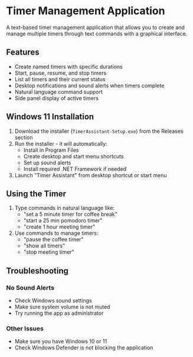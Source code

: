 
# Timer Management Application

A text-based timer management application that allows you to create and manage multiple timers through text commands with a graphical interface.

## Features

- Create named timers with specific durations
- Start, pause, resume, and stop timers
- List all timers and their current status
- Desktop notifications and sound alerts when timers complete
- Natural language command support
- Side panel display of active timers

## Windows 11 Installation

1. Download the installer (`TimerAssistant-Setup.exe`) from the Releases section
2. Run the installer - it will automatically:
   - Install in Program Files
   - Create desktop and start menu shortcuts
   - Set up sound alerts
   - Install required .NET Framework if needed
3. Launch "Timer Assistant" from desktop shortcut or start menu

## Using the Timer

1. Type commands in natural language like:
   - "set a 5 minute timer for coffee break"
   - "start a 25 min pomodoro timer"
   - "create 1 hour meeting timer"
2. Use commands to manage timers:
   - "pause the coffee timer"
   - "show all timers"
   - "stop meeting timer"

## Troubleshooting

### No Sound Alerts
- Check Windows sound settings
- Make sure system volume is not muted
- Try running the app as administrator

### Other Issues
- Make sure you have Windows 10 or 11
- Check Windows Defender is not blocking the application
